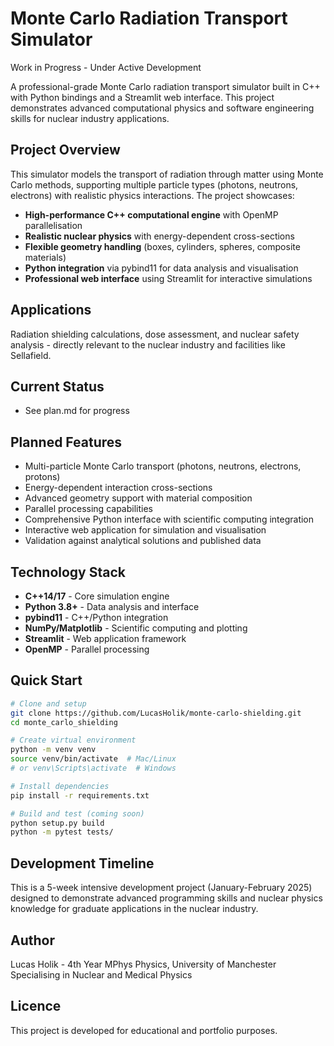# Monte Carlo Radiation Transport Simulator

Work in Progress - Under Active Development

A professional-grade Monte Carlo radiation transport simulator built in C++ with Python bindings and a Streamlit web interface. This project demonstrates advanced computational physics and software engineering skills for nuclear industry applications.

## Project Overview

This simulator models the transport of radiation through matter using Monte Carlo methods, supporting multiple particle types (photons, neutrons, electrons) with realistic physics interactions. The project showcases:

- **High-performance C++ computational engine** with OpenMP parallelisation
- **Realistic nuclear physics** with energy-dependent cross-sections
- **Flexible geometry handling** (boxes, cylinders, spheres, composite materials)
- **Python integration** via pybind11 for data analysis and visualisation
- **Professional web interface** using Streamlit for interactive simulations

## Applications

Radiation shielding calculations, dose assessment, and nuclear safety analysis - directly relevant to the nuclear industry and facilities like Sellafield.

## Current Status

- See plan.md for progress

## Planned Features

- Multi-particle Monte Carlo transport (photons, neutrons, electrons, protons)
- Energy-dependent interaction cross-sections
- Advanced geometry support with material composition
- Parallel processing capabilities
- Comprehensive Python interface with scientific computing integration
- Interactive web application for simulation and visualisation
- Validation against analytical solutions and published data

## Technology Stack

- **C++14/17** - Core simulation engine
- **Python 3.8+** - Data analysis and interface
- **pybind11** - C++/Python integration
- **NumPy/Matplotlib** - Scientific computing and plotting
- **Streamlit** - Web application framework
- **OpenMP** - Parallel processing

## Quick Start

```bash
# Clone and setup
git clone https://github.com/LucasHolik/monte-carlo-shielding.git
cd monte_carlo_shielding

# Create virtual environment
python -m venv venv
source venv/bin/activate  # Mac/Linux
# or venv\Scripts\activate  # Windows

# Install dependencies
pip install -r requirements.txt

# Build and test (coming soon)
python setup.py build
python -m pytest tests/
```

## Development Timeline

This is a 5-week intensive development project (January-February 2025) designed to demonstrate advanced programming skills and nuclear physics knowledge for graduate applications in the nuclear industry.

## Author

Lucas Holik - 4th Year MPhys Physics, University of Manchester  
Specialising in Nuclear and Medical Physics

## Licence

This project is developed for educational and portfolio purposes.

